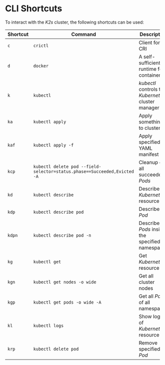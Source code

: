 <!--
SPDX-FileCopyrightText: © 2023 Siemens Healthcare GmbH

SPDX-License-Identifier: MIT
-->

# CLI Shortcuts
To interact with the *K2s* cluster, the following shortcuts can be used:

| Shortcut | Command                                                                  | Description                                         |
| -------- | ------------------------------------------------------------------------ | --------------------------------------------------- |
| `c`      | `crictl`                                                                 | Client for CRI                                      |
| `d`      | `docker`                                                                 | A self-sufficient runtime for containers            |
| `k`      | `kubectl`                                                                | *kubectl* controls the *Kubernetes* cluster manager |
| `ka`     | `kubectl apply`                                                          | Apply something to cluster                          |
| `kaf`    | `kubectl apply -f`                                                       | Apply specified YAML manifest                       |
| `kcp`    | `kubectl delete pod --field-selector=status.phase==Succeeded,Evicted -A` | Cleanup of all succeeded *Pods*                     |
| `kd`     | `kubectl describe`                                                       | Describe *Kubernetes* resource                      |
| `kdp`    | `kubectl describe pod`                                                   | Describe *Pod*                                      |
| `kdpn`   | `kubectl describe pod -n`                                                | Describe all *Pods* inside the specified namespace  |
| `kg`     | `kubectl get`                                                            | Get *Kubernetes* resource                           |
| `kgn`    | `kubectl get nodes -o wide`                                              | Get all cluster nodes                               |
| `kgp`    | `kubectl get pods -o wide -A`                                            | Get all *Pods* of all namespaces                    |
| `kl`     | `kubectl logs`                                                           | Show logs of *Kubernetes* resource                  |
| `krp`    | `kubectl delete pod`                                                     | Remove specified *Pod*                              |